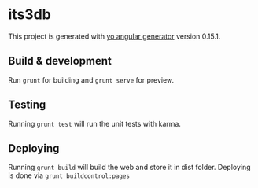 # its3db

This project is generated with [yo angular generator](https://github.com/yeoman/generator-angular)
version 0.15.1.

## Build & development

Run `grunt` for building and `grunt serve` for preview.

## Testing

Running `grunt test` will run the unit tests with karma.

## Deploying

Running `grunt build` will build the web and store it in dist folder.
Deploying is done via `grunt buildcontrol:pages`
